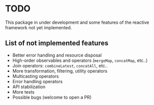 # TODO

This package in under development and some features of the reactive framework not yet implemented.

## List of not implemented features

- Better error handling and resource disposal
- High-order observables and operators (`mergeMap`, `concatMap`, etc..)
- Join operators: `combineLatest`, `concatAll`, etc..
- More transformation, filtering, utility operators
- Multicasting operators
- Error handling operators
- API stabilization
- More tests
- Possible bugs (welcome to open a PR)
